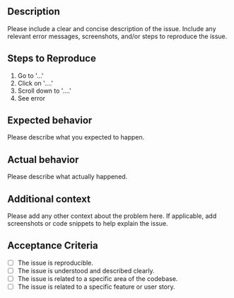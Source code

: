 ## Description

Please include a clear and concise description of the issue. Include any relevant error messages,
screenshots, and/or steps to reproduce the issue.

## Steps to Reproduce

1. Go to '...'
2. Click on '....'
3. Scroll down to '....'
4. See error

## Expected behavior

Please describe what you expected to happen.

## Actual behavior

Please describe what actually happened.

## Additional context

Please add any other context about the problem here. If applicable, add screenshots or code snippets
to help explain the issue.

## Acceptance Criteria

-   [ ] The issue is reproducible.
-   [ ] The issue is understood and described clearly.
-   [ ] The issue is related to a specific area of the codebase.
-   [ ] The issue is related to a specific feature or user story.
